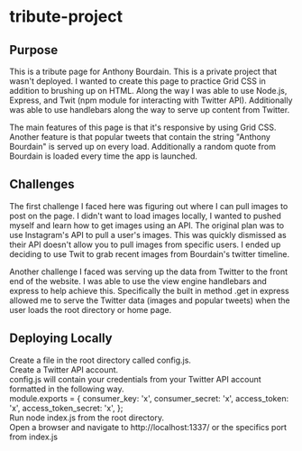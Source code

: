 # tribute-project
Purpose  
---

This is a tribute page for Anthony Bourdain. This is a private project that wasn't deployed. I wanted to create this page to practice Grid CSS in addition to brushing up on HTML. Along the way I was able to use Node.js, Express, and Twit (npm module for interacting with Twitter API). Additionally was able to use handlebars along the way to serve up content from Twitter.  

The main features of this page is that it's responsive by using Grid CSS.
Another feature is that popular tweets that contain the string "Anthony Bourdain" is served up on every load.
Additionally a random quote from Bourdain is loaded every time the app is launched.  


Challenges  
---
The first challenge I faced here was figuring out where I can pull images to post on the page. I didn't want to load images locally, I wanted to pushed myself and learn how to get images using an API. The original plan was to use Instagram's API to pull a user's images. This was quickly dismissed as their API doesn't allow you to pull images from specific users. I ended up deciding to use Twit to grab recent images from Bourdain's twitter timeline.  

Another challenge I faced was serving up the data from Twitter to the front end of the website. I was able to use the view engine handlebars and express to help achieve this. Specifically the built in method .get in express allowed me to serve the Twitter data (images and popular tweets) when the user loads the root directory or home page.  

Deploying Locally  
---
Create a file in the root directory called config.js.  
Create a Twitter API account.  
config.js will contain your credentials from your Twitter API account formatted in the following way.  
module.exports = {
  consumer_key:         'x',
  consumer_secret:      'x',
  access_token:         'x',
  access_token_secret:  'x',
};  
Run node index.js from the root directory.  
Open a browser and navigate to http://localhost:1337/ or the specifics port from index.js
